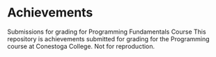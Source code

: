 # Achievements
Submissions for grading for Programming Fundamentals Course
This repository is achievements submitted for grading for the Programming course at Conestoga College.  Not for reproduction.
